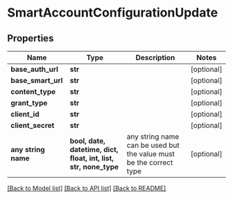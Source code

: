# SmartAccountConfigurationUpdate


## Properties
Name | Type | Description | Notes
------------ | ------------- | ------------- | -------------
**base_auth_url** | **str** |  | [optional] 
**base_smart_url** | **str** |  | [optional] 
**content_type** | **str** |  | [optional] 
**grant_type** | **str** |  | [optional] 
**client_id** | **str** |  | [optional] 
**client_secret** | **str** |  | [optional] 
**any string name** | **bool, date, datetime, dict, float, int, list, str, none_type** | any string name can be used but the value must be the correct type | [optional]

[[Back to Model list]](../README.md#documentation-for-models) [[Back to API list]](../README.md#documentation-for-api-endpoints) [[Back to README]](../README.md)


